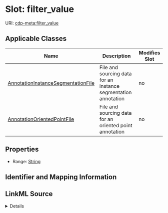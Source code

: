 

# Slot: filter_value

URI: [cdp-meta:filter_value](metadatafilter_value)



<!-- no inheritance hierarchy -->





## Applicable Classes

| Name | Description | Modifies Slot |
| --- | --- | --- |
| [AnnotationInstanceSegmentationFile](AnnotationInstanceSegmentationFile.md) | File and sourcing data for an instance segmentation annotation |  no  |
| [AnnotationOrientedPointFile](AnnotationOrientedPointFile.md) | File and sourcing data for an oriented point annotation |  no  |







## Properties

* Range: [String](String.md)





## Identifier and Mapping Information








## LinkML Source

<details>
```yaml
name: filter_value
alias: filter_value
domain_of:
- AnnotationOrientedPointFile
- AnnotationInstanceSegmentationFile
range: string

```
</details>